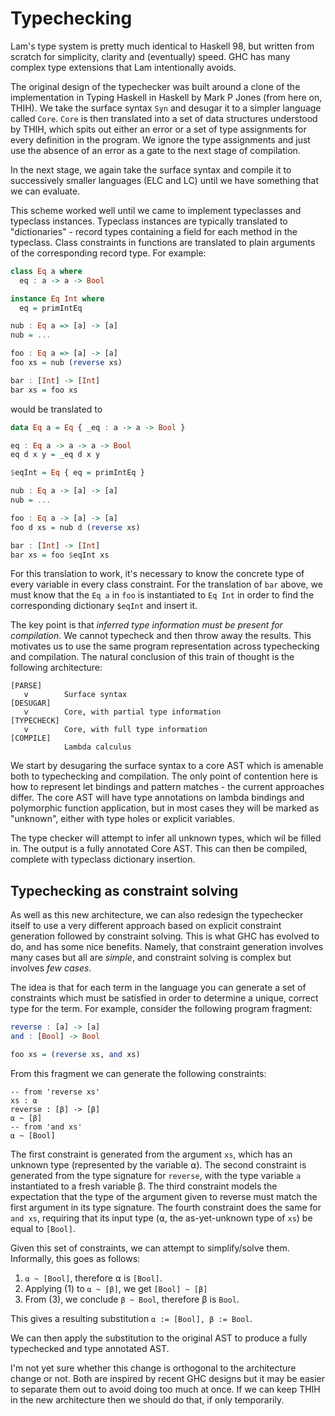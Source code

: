 Typechecking
============

Lam's type system is pretty much identical to Haskell 98, but written from
scratch for simplicity, clarity and (eventually) speed. GHC has many complex
type extensions that Lam intentionally avoids.

The original design of the typechecker was built around a clone of the
implementation in Typing Haskell in Haskell by Mark P Jones (from here on,
THIH). We take the surface syntax `Syn` and desugar it to a simpler language
called `Core`. `Core` is then translated into a set of data structures
understood by THIH, which spits out either an error or a set of type assignments
for every definition in the program. We ignore the type assignments and just use
the absence of an error as a gate to the next stage of compilation.

In the next stage, we again take the surface syntax and compile it to
successively smaller languages (ELC and LC) until we have something that we can
evaluate.

This scheme worked well until we came to implement typeclasses and typeclass
instances. Typeclass instances are typically translated to "dictionaries" -
record types containing a field for each method in the typeclass. Class
constraints in functions are translated to plain arguments of the corresponding
record type. For example:

```haskell
class Eq a where
  eq : a -> a -> Bool

instance Eq Int where
  eq = primIntEq

nub : Eq a => [a] -> [a]
nub = ...

foo : Eq a => [a] -> [a]
foo xs = nub (reverse xs)

bar : [Int] -> [Int]
bar xs = foo xs
```

would be translated to

```haskell
data Eq a = Eq { _eq : a -> a -> Bool }

eq : Eq a -> a -> a -> Bool
eq d x y = _eq d x y

$eqInt = Eq { eq = primIntEq }

nub : Eq a -> [a] -> [a]
nub = ...

foo : Eq a -> [a] -> [a]
foo d xs = nub d (reverse xs)

bar : [Int] -> [Int]
bar xs = foo $eqInt xs
```

For this translation to work, it's necessary to know the concrete type of every
variable in every class constraint. For the translation of `bar` above, we must
know that the `Eq a` in `foo` is instantiated to `Eq Int` in order to find the
corresponding dictionary `$eqInt` and insert it.

The key point is that _inferred type information must be present for
compilation_. We cannot typecheck and then throw away the results. This
motivates us to use the same program representation across typechecking and
compilation. The natural conclusion of this train of thought is the following
architecture:

```
[PARSE]
   v        Surface syntax
[DESUGAR]
   v        Core, with partial type information
[TYPECHECK]
   v        Core, with full type information
[COMPILE]
            Lambda calculus
```

We start by desugaring the surface syntax to a core AST which is amenable both
to typechecking and compilation. The only point of contention here is how to
represent let bindings and pattern matches - the current approaches differ. The
core AST will have type annotations on lambda bindings and polymorphic function
application, but in most cases they will be marked as "unknown", either with
type holes or explicit variables.

The type checker will attempt to infer all unknown types, which wil be filled
in. The output is a fully annotated Core AST. This can then be compiled,
complete with typeclass dictionary insertion.

Typechecking as constraint solving
----------------------------------

As well as this new architecture, we can also redesign the typechecker itself to
use a very different approach based on explicit constraint generation followed
by constraint solving. This is what GHC has evolved to do, and has some nice
benefits. Namely, that constraint generation involves many cases but all are
_simple_, and constraint solving is complex but involves _few cases_.

The idea is that for each term in the language you can generate a set of
constraints which must be satisfied in order to determine a unique, correct type
for the term. For example, consider the following program fragment:

```haskell
reverse : [a] -> [a]
and : [Bool] -> Bool

foo xs = (reverse xs, and xs)
```

From this fragment we can generate the following constraints:
```
-- from 'reverse xs'
xs : ⍺
reverse : [β] -> [β]
⍺ ~ [β]
-- from 'and xs'
⍺ ~ [Bool]
```

The first constraint is generated from the argument `xs`, which has an unknown
type (represented by the variable ⍺). The second constraint is generated from
the type signature for `reverse`, with the type variable `a` instantiated to a
fresh variable β. The third constraint models the expectation that the type of
the argument given to reverse must match the first argument in its type
signature. The fourth constraint does the same for `and xs`, requiring that its
input type (⍺, the as-yet-unknown type of `xs`) be equal to `[Bool]`.

Given this set of constraints, we can attempt to simplify/solve them.
Informally, this goes as follows:

1. `⍺ ~ [Bool]`, therefore ⍺ is `[Bool]`.
2. Applying (1) to `⍺ ~ [β]`, we get `[Bool] ~ [β]`
3. From (3), we conclude `β ~ Bool`, therefore β is `Bool`.

This gives a resulting substitution `⍺ := [Bool], β := Bool`.

We can then apply the substitution to the original AST to produce a fully
typechecked and type annotated AST.

I'm not yet sure whether this change is orthogonal to the architecture change or
not. Both are inspired by recent GHC designs but it may be easier to separate
them out to avoid doing too much at once. If we can keep THIH in the new
architecture then we should do that, if only temporarily.
